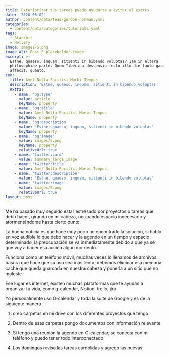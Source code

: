 ```yaml
---
title: Exteriorizar tus tareas puede ayudarte a evitar el estrés
date: '2020-06-02'
author: content/data/team/gordon-norman.yaml
categories:
  - content/data/categories/tutorials.yaml
tags:
  - Stackbit
  - Netlify
image: images/5.png
image_alt: Post 5 placeholder image
excerpt: >-
  Estne, quaeso, inquam, sitienti in bibendo voluptas? Iam in altera
  philosophiae parte. Quem Tiberina descensio festo illo die tanto gaudio
  affecit, quanto.
seo:
  title: Amet Nulla Facilisi Morbi Tempus
  description: 'Estne, quaeso, inquam, sitienti in bibendo voluptas'
  extra:
    - name: 'og:type'
      value: article
      keyName: property
    - name: 'og:title'
      value: Amet Nulla Facilisi Morbi Tempus
      keyName: property
    - name: 'og:description'
      value: 'Estne, quaeso, inquam, sitienti in bibendo voluptas'
      keyName: property
    - name: 'og:image'
      value: images/5.png
      keyName: property
      relativeUrl: true
    - name: 'twitter:card'
      value: summary_large_image
    - name: 'twitter:title'
      value: Amet Nulla Facilisi Morbi Tempus
    - name: 'twitter:description'
      value: 'Estne, quaeso, inquam, sitienti in bibendo voluptas'
    - name: 'twitter:image'
      value: images/5.png
      relativeUrl: true
layout: post
---
```

Me ha pasado muy seguido estar estresado por proyectos o tareas que debo hacer, girando en mi cabeza, ocupando espacio innecesario y atormentándome hasta cierto punto.

La buena noticia es que hace muy poco he encontrado la solución, si hablo en voz audible lo que debo hacer y la agendo en un tiempo y espacio determinado, la preocupación se va inmediatamente debido a que ya sé que voy a hacer esa acción algún momento.

Funciona como un teléfono móvil, muchas veces lo llenamos de archivos basura que hace que su uso sea más lento, debemos eliminar esa memoria caché que queda guardada en nuestra cabeza y ponerla a un sitio que no moleste

Ese lugar es internet, existen muchas plataformas que te ayudan a organizar tu vida, como g-calendar, Notion, trello, jira

Yo personalmente uso G-calendar y toda la suite de Google y es de la siguiente manera

1.  creo carpetas en mi drive con los diferentes proyectos que tengo

2.  Dentro de esas carpetas pongo documentos con información relevante

3.  Si tengo una reunión la agendo en G-calendar, se conecta con mi teléfono y puedo tener todo interconectado

4.  Los domingos reviso las tareas cumplidas y agregó las nuevas
